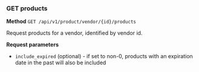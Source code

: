 ### GET products ###

**Method** `GET /api/v1/product/vendor/{id}/products`

Request products for a vendor, identified by vendor id.

**Request parameters**

* `include_expired` (optional) - if set to non-0, products with an expiration date in the past will also be included
